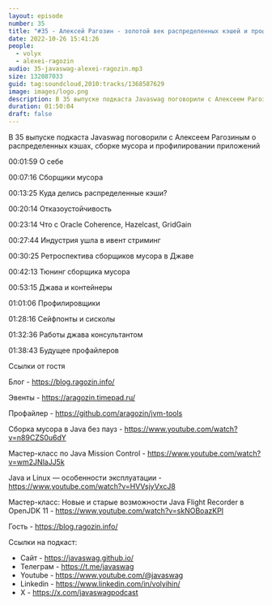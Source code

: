 ```yaml
---
layout: episode
number: 35
title: "#35 - Алексей Рагозин - золотой век распределенных кэшей и профилировщики"
date: 2022-10-26 15:41:26
people:
  - volyx
  - alexei-ragozin
audio: 35-javaswag-alexei-ragozin.mp3
size: 132087033
guid: tag:soundcloud,2010:tracks/1368587629
image: images/logo.png
description: В 35 выпуске подкаста Javaswag поговорили с Алексеем Рагозиным о распределенных кэшах, сборке мусора и профилировании приложений
duration: 01:50:04
draft: false
---
```


В 35 выпуске подкаста Javaswag поговорили с Алексеем Рагозиным о распределенных кэшах, сборке мусора и профилировании приложений



00:01:59 О себе

00:07:16 Сборщики мусора

00:13:25 Куда делись распределенные кэши?

00:20:14 Отказоустойчивость

00:23:14 Что с Oracle Coherence, Hazelcast, GridGain

00:27:44 Индустрия ушла в ивент стриминг

00:30:25 Ретроспектива сборщиков мусора в Джаве

00:42:13 Тюнинг сборщика мусора

00:53:15 Джава и контейнеры

01:01:06 Профилировщики

01:28:16 Сейфпонты и сисколы

01:32:36 Работы джава консультантом

01:38:43 Будущее профайлеров



Ссылки от гостя



Блог - https://blog.ragozin.info/ 

Эвенты - https://aragozin.timepad.ru/ 

Профайлер - https://github.com/aragozin/jvm-tools

Cборка мусора в Java без пауз - https://www.youtube.com/watch?v=n89CZS0u6dY

Мастер-класс по Java Mission Control - https://www.youtube.com/watch?v=wm2JNlaJJ5k

Java и Linux — особенности эксплуатации - https://www.youtube.com/watch?v=HVVsjyVxcJ8

Мастер-класс: Новые и старые возможности Java Flight Recorder в OpenJDK 11 - https://www.youtube.com/watch?v=skNOBoazKPI



Гость - https://blog.ragozin.info/


Ссылки на подкаст:

* Сайт -  https://javaswag.github.io/
* Телеграм - https://t.me/javaswag
* Youtube - https://www.youtube.com/@javaswag
* Linkedin - https://www.linkedin.com/in/volyihin/
* X - https://x.com/javaswagpodcast
